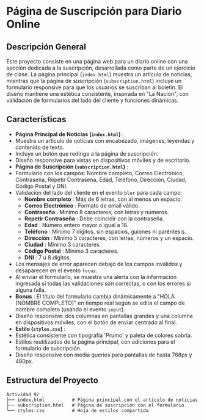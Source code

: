 # Página de Suscripción para Diario Online

## Descripción General

Este proyecto consiste en una página web para un diario online con una sección dedicada a la suscripción, desarrollada como parte de un ejercicio de clase. La página principal (`index.html`) muestra un artículo de noticias, mientras que la página de suscripción (`subscription.html`) incluye un formulario responsive para que los usuarios se suscriban al boletín. El diseño mantiene una estética consistente, inspirada en "La Nación", con validación de formularios del lado del cliente y funciones dinámicas.

## Características

* **Página Principal de Noticias (`index.html`)** :
* Muestra un artículo de noticias con encabezado, imágenes, leyendas y contenido de texto.
* Incluye un botón que redirige a la página de suscripción.
* Diseño responsive para vistas en dispositivos móviles y de escritorio.
* **Página de Suscripción (`subscription.html`)** :
* Formulario con los campos: Nombre completo, Correo Electrónico, Contraseña, Repetir Contraseña, Edad, Teléfono, Dirección, Ciudad, Código Postal y DNI.
* Validación del lado del cliente en el evento `blur` para cada campo:
  * **Nombre completo** : Más de 6 letras, con al menos un espacio.
  * **Correo Electrónico** : Formato de email válido.
  * **Contraseña** : Mínimo 8 caracteres, con letras y números.
  * **Repetir Contraseña** : Debe coincidir con la contraseña.
  * **Edad** : Número entero mayor o igual a 18.
  * **Teléfono** : Mínimo 7 dígitos, sin espacios, guiones ni paréntesis.
  * **Dirección** : Mínimo 5 caracteres, con letras, números y un espacio.
  * **Ciudad** : Mínimo 3 caracteres.
  * **Código Postal** : Mínimo 3 caracteres.
  * **DNI** : 7 u 8 dígitos.
* Los mensajes de error aparecen debajo de los campos inválidos y desaparecen en el evento `focus`.
* Al enviar el formulario, se muestra una alerta con la información ingresada si todas las validaciones son correctas, o con los errores si alguna falla.
* **Bonus** : El título del formulario cambia dinámicamente a "HOLA [NOMBRE COMPLETO]" en tiempo real según se edita el campo de nombre completo (usando el evento `input`).
* Diseño responsive: dos columnas en pantallas grandes y una columna en dispositivos móviles, con el botón de enviar centrado al final.
* **Estilo (`styles.css`)** :
* Estética consistente con tipografía 'Prumo' y paleta de colores sobria.
* Estilos reutilizados de la página principal, con adiciones para el formulario de suscripción.
* Diseño responsive con media queries para pantallas de hasta 768px y 480px.

## Estructura del Proyecto

```
Actividad 9/
├── index.html          # Página principal con el artículo de noticias
├── subscription.html   # Página de suscripción con el formulario
└── styles.css          # Hoja de estilos compartida
```
